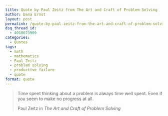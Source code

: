 ```yaml
---
title: Quote by Paul Zeitz from The Art and Craft of Problem Solving
author: Dana Ernst
layout: post
permalink: /quote-by-paul-zeitz-from-the-art-and-craft-of-problem-solving/
dsq_thread_id:
  - 4018673909
categories:
  - Quotes
tags:
  - math
  - mathematics
  - Paul Zeitz
  - problem solving
  - productive failure
  - quote
format: quote
---
```


<blockquote>
<p>Time spent thinking about a problem is always time well spent. Even if you seem to make no progress at all.</p>
<footer>Paul Zeitz in <cite title="Source Title">The Art and Craft of Problem Solving</cite></footer>
</blockquote>
